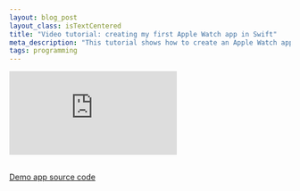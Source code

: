 ```yaml
---
layout: blog_post
layout_class: isTextCentered
title: "Video tutorial: creating my first Apple Watch app in Swift"
meta_description: "This tutorial shows how to create an Apple Watch app in Xcode using Swift."
tags: programming
---
```


<div class='embed-container'><iframe src='https://www.youtube.com/embed/vTuy7pi1Q54?rel=0' frameborder='0' allowfullscreen></iframe></div>

<br>

[Demo app source code](https://github.com/evgenyneu/watch-kit-app-demo)
